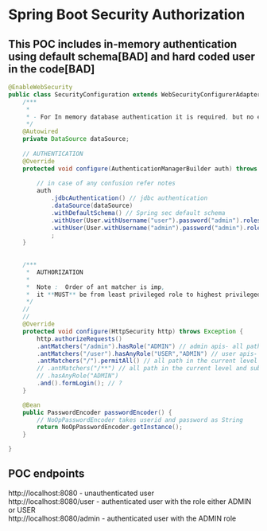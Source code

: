 # Spring Boot Security Authorization

## This POC includes in-memory authentication using default schema[BAD] and hard coded user in the code[BAD]

```java
@EnableWebSecurity
public class SecurityConfiguration extends WebSecurityConfigurerAdapter {
	/***
	 * 
	 * - For In memory database authentication it is required, but no external configuration required
	 */
	@Autowired
	private DataSource dataSource;
	
	// AUTHENTICATION
	@Override
	protected void configure(AuthenticationManagerBuilder auth) throws Exception {
		
		// in case of any confusion refer notes
		auth
			.jdbcAuthentication() // jdbc authentication
			.dataSource(dataSource)
			.withDefaultSchema() // Spring sec default schema 
			.withUser(User.withUsername("user").password("admin").roles("USER")) // record 1 in default spring schema
			.withUser(User.withUsername("admin").password("admin").roles("ADMIN")) // record 2 in default spring schema
			;
	}
	
	
	/***
	 *  AUTHORIZATION
	 *  
	 *  Note :  Order of ant matcher is imp, 
	 *  it **MUST** be from least privileged role to highest privileged role 
	 */
	// 
	// 
	@Override
	protected void configure(HttpSecurity http) throws Exception {
		http.authorizeRequests()
		.antMatchers("/admin").hasRole("ADMIN") // admin apis- all path in the current level for ADMIN role user
		.antMatchers("/user").hasAnyRole("USER","ADMIN") // user apis- all path in the current level for USER and ADMIN role user
		.antMatchers("/").permitAll() // all path in the current level of any role
		// .antMatchers("/**") // all path in the current level and sub path
		// .hasAnyRole("ADMIN")
		.and().formLogin(); // ?
	}

	@Bean
	public PasswordEncoder passwordEncoder() {
		// NoOpPasswordEncoder takes userid and password as String
		return NoOpPasswordEncoder.getInstance();
	}

}

```

## POC endpoints
http://localhost:8080 - unauthenticated user<br />
http://localhost:8080/user - authenticated user with the role either ADMIN or USER <br />
http://localhost:8080/admin - authenticated user with the ADMIN role <br />
